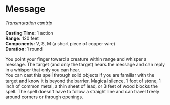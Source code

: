 # Message 
_Transmutation cantrip_ 

**Casting Time:** 1 action    
**Range:** 120 feet    
**Components:** V, S, M (a short piece of copper wire)    
**Duration:** 1 round 

You point your finger toward a creature within range and whisper a message. The target (and only the target) hears the message and can reply in a whisper that only you can hear.    
You can cast this spell through solid objects if you are familiar with the target and know it is beyond the barrier. Magical silence, 1 foot of stone, 1 inch of common metal, a thin sheet of lead, or 3 feet of wood blocks the spell. The spell doesn't have to follow a straight line and can travel freely around corners or through openings. 

